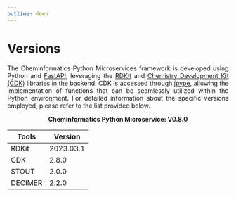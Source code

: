 ```yaml
---
outline: deep
---
```


# Versions

<div style="text-align: justify;">

The Cheminformatics Python Microservices framework is developed using Python and [FastAPI](https://fastapi.tiangolo.com/), leveraging the [RDKit](https://www.rdkit.org/) and [Chemistry Development Kit (CDK)](https://cdk.github.io/) libraries in the backend. CDK is accessed through [jpype](https://jpype.readthedocs.io/en/latest/index.html), allowing the implementation of functions that can be seamlessly utilized within the Python environment. For detailed information about the specific versions employed, please refer to the list provided below.

</div>

<p align="center">
  <b>Cheminformatics Python Microservice: V0.8.0</b>
</p>

<center>

| Tools   | Version   |
|---------|-----------|
| RDKit   | 2023.03.1 |
| CDK     | 2.8.0     |
| STOUT   | 2.0.0     |
| DECIMER | 2.2.0     |

</center>
